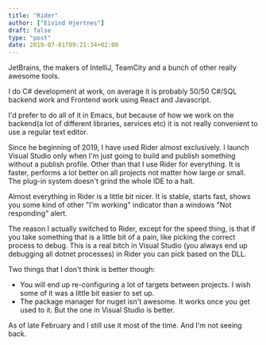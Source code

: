 ```yaml
---
title: "Rider"
author: ["Eivind Hjertnes"]
draft: false
type: "post"
date: 2019-07-01T09:21:34+02:00
---
```


JetBrains, the makers of IntelliJ, TeamCity and a bunch of other really
awesome tools.

I do C# development at work, on average it is probably 50/50 C#/SQL
backend work and Frontend work using React and Javascript.

I'd prefer to do all of it in Emacs, but because of how we work on the
backend(a lot of different libraries, services etc) it is not really
convenient to use a regular text editor.

Since he beginning of 2019, I have used Rider almost exclusively. I
launch Visual Studio only when I'm just going to build and publish
something without a publish profile. Other than that I use Rider for
everything. It is faster, performs a lot better on all projects not
matter how large or small. The plug-in system doesn't grind the whole IDE
to a halt.

Almost everything in Rider is a little bit nicer. It is stable, starts
fast, shows you some kind of other "I'm working" indicator than a
windows "Not responding" alert.

The reason I actually switched to Rider, except for the speed thing, is
that if you take something that is a little bit of a pain, like picking
the correct process to debug. This is a real bitch in Visual Studio (you
always end up debugging all dotnet processes) in Rider you can pick
based on the DLL.

Two things that I don't think is better though:

-   You will end up re-configuring a lot of targets between projects. I
      wish some of it was a little bit easier to set up.
-   The package manager for nuget isn't awesome. It works once you get
      used to it. But the one in Visual Studio is better.

As of late February and I still use it most of the time. And I'm not
seeing back.
